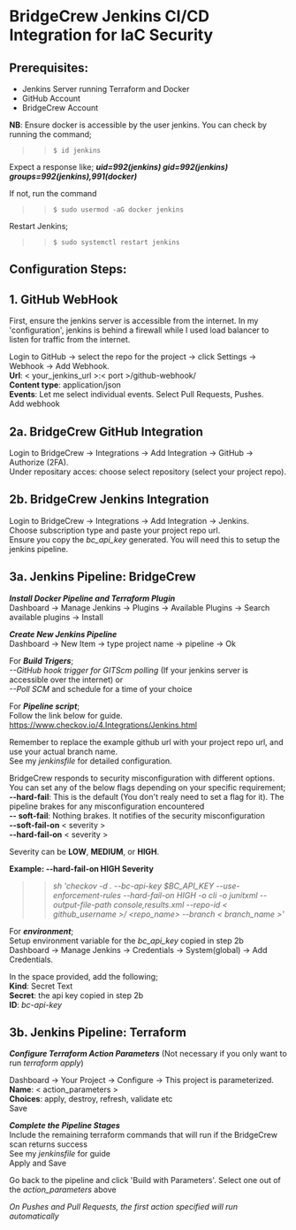 <!DOCTYPE html>
<html>
<head>
 
</head>
<body>

# BridgeCrew Jenkins CI/CD Integration for IaC Security

## Prerequisites:

- Jenkins Server running Terraform and Docker
- GitHub Account
- BridgeCrew Account

**NB**: Ensure docker is accessible by the user jenkins. You can check by running the command; <br>
>> `$ id jenkins` <br>

Expect a response like; ***uid=992(jenkins) gid=992(jenkins) groups=992(jenkins),991(docker)***

If not, run the command <br>
>> `$ sudo usermod -aG docker jenkins`

Restart Jenkins; <br>
>> `$ sudo systemctl restart jenkins`

## Configuration Steps:

## 1. GitHub WebHook

First, ensure the jenkins server is accessible from the internet. In my 'configuration', jenkins is behind a firewall while I used load balancer to listen for traffic from the internet. 

Login to GitHub -> select the repo for the project -> click Settings -> Webhook -> Add Webhook. <br>
**Url**: < your_jenkins_url >:< port >/github-webhook/ <br>
**Content type**: application/json <br>
**Events**: Let me select individual events. Select Pull Requests, Pushes. <br>
Add webhook

## 2a. BridgeCrew GitHub Integration

Login to BridgeCrew -> Integrations -> Add Integration -> GitHub -> Authorize (2FA). <br>
Under repositary acces: choose select repository (select your project repo). 

## 2b. BridgeCrew Jenkins Integration

Login to BridgeCrew -> Integrations -> Add Integration -> Jenkins. <br>
Choose subscription type and paste your project repo url. <br>
Ensure you copy the *bc_api_key* generated. You will need this to setup the jenkins pipeline. <br>

## 3a. Jenkins Pipeline: BridgeCrew

***Install Docker Pipeline and Terraform Plugin*** <br>
Dashboard -> Manage Jenkins -> Plugins -> Available Plugins -> Search available plugins -> Install

***Create New Jenkins Pipeline*** <br>
Dashboard -> New Item -> type project name -> pipeline -> Ok

For ***Build Trigers***; <br>
*--GitHub hook trigger for GITScm polling* (If your jenkins server is accessible over the internet) or <br>
*--Poll SCM* and schedule for a time of your choice

For ***Pipeline script***; <br>
Follow the link below for guide. <br>
https://www.checkov.io/4.Integrations/Jenkins.html

Remember to replace the example github url with your project repo url, and use your actual branch name. <br> 
See my *jenkinsfile* for detailed configuration. 

BridgeCrew responds to security misconfiguration with different options. You can set any of the below flags depending on your specific requirement; <br>
**--hard-fail**: This is the default (You don't realy need to set a flag for it). The pipeline brakes for any misconfiguration encountered <br>
**-- soft-fail**: Nothing brakes. It notifies of the security misconfiguration <br>
**--soft-fail-on** < severity > <br>
**--hard-fail-on** < severity >

Severity can be **LOW**, **MEDIUM**, or **HIGH**. 

**Example: --hard-fail-on HIGH Severity**
>> *sh 'checkov -d . --bc-api-key $BC_API_KEY --use-enforcement-rules --hard-fail-on HIGH -o cli -o junitxml --output-file-path console,results.xml --repo-id < github_username >/ <repo_name> --branch < branch_name >'*

For ***environment***; <br>
Setup environment variable for the *bc_api_key* copied in step 2b <br>
Dashboard -> Manage Jenkins -> Credentials -> System(global) -> Add Credentials. <br>

In the space provided, add the following; <br>
**Kind**: Secret Text <br>
**Secret**: the api key copied in step 2b <br>
**ID**: *bc-api-key*

## 3b. Jenkins Pipeline: Terraform

***Configure Terraform Action Parameters*** (Not necessary if you only want to run *terraform apply*) <br>

Dashboard -> Your Project -> Configure -> This project is parameterized. <br>
**Name**: < action_parameters > <br>
**Choices**: apply, destroy, refresh, validate etc <br>
Save

***Complete the Pipeline Stages*** <br>
Include the remaining terraform commands that will run if the BridgeCrew scan returns success <br>
See my *jenkinsfile* for guide <br>
Apply and Save

Go back to the pipeline and click 'Build with Parameters'. Select one out of the *action_parameters* above <br>

*On Pushes and Pull Requests, the first action specified will run automatically*

</body>
</html>